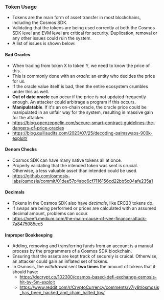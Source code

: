 ### Token Usage
- Tokens are the main form of asset transfer in most blockchains, including the Cosmos SDK. 
- Validating that the tokens are being used correctly at both the Cosmos SDK level and EVM level are critical for security. Duplication, removal or any other issues could ruin the system. 
- A list of issues is shown below: 

#### Bad Oracles
- When trading from token X to token Y, we need to know the price of this. 
- This is commonly done with an *oracle*: an entity who decides the price for us. 
- If the oracle value itself is bad, then the entire ecosystem crumbles under this as well. 
- **Out of date oracle** can occur if the price is not updated frequently enough. An attacker could arbitrage a program if this occurs. 
- **Manipulatable**. If it's an on-chain oracle, the oracle price could be manipulated in an unfair way for the system, resulting in massive gain for the attacker. 
- https://blog.openzeppelin.com/secure-smart-contract-guidelines-the-dangers-of-price-oracles 
- https://blog.quillaudits.com/2023/07/25/decoding-palmswaps-900k-exploit/

#### Denom Checks 
- Cosmos SDK can have many native tokens all at once. 
- Properly validating that the intended token was sent is crucial. Otherwise, a less valuable asset than intended could be used. 
- https://github.com/osmosis-labs/osmosis/commit/01dee57c4abc6cf7116156cd22bb5c04afe235a1

#### Decimals
- Tokens in the Cosmos SDK also have *decimals*, like ERC20 tokens do. 
- If swaps are being performed or prices are calculated with an assumed decimal amount, problems can occur. 
- https://veefi.medium.com/the-main-cause-of-vee-finance-attack-7a8475085ec5

#### Improper Bookkeeping 
- Adding, removing and transferring funds from an account is a manual process by the programmers of a Cosmos SDK blockchain. 
- Ensuring that the assets are kept track of securely is cruical. Otherwise, an attacker could gain an inflated set of tokens. 
- In Osmosis, the *withdrawal* sent **two times** the amount of tokens that it should have: 
    - https://decrypt.co/102300/cosmos-based-defi-exchange-osmosis-hit-by-5m-exploit 
    - https://www.reddit.com/r/CryptoCurrency/comments/v7iy8t/osmosis_has_been_hacked_and_chain_halted_lps/
